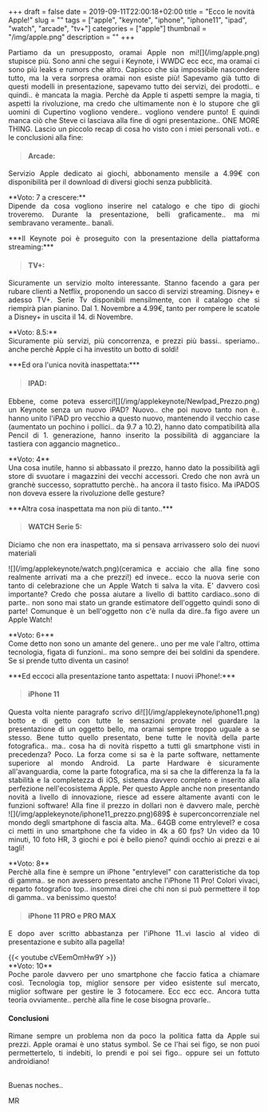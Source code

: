 +++
draft = false
date = 2019-09-11T22:00:18+02:00
title = "Ecco le novità Apple!"
slug = ""
tags = ["apple", "keynote", "iphone", "iphone11", "ipad", "watch", "arcade", "tv+"]
categories = ["apple"]
thumbnail = "/img/apple.png"
description = ""
+++
<DIV align="justify">
<DIV  style="float:right;">![](/img/apple.png)</DIV>
<p>Partiamo da un presupposto, oramai Apple non mi stupisce più. Sono anni che segui i Keynote, i WWDC ecc ecc, ma oramai ci sono più leaks e rumors che altro. Capisco che sia impossibile nascondere tutto, ma la vera sorpresa oramai non esiste più! Sapevamo già tutto di questi modelli in presentazione, sapevamo tutto dei servizi, dei prodotti.. e quindi.. è mancata la magia. Perchè da Apple ti aspetti sempre la magia, ti aspetti la rivoluzione, ma credo che ultimamente non è lo stupore che gli uomini di Cupertino vogliono vendere.. vogliono vendere punto! E quindi manca ciò che Steve ci lasciava alla fine di ogni presentazione.. ONE MORE THING.
Lascio un piccolo recap di cosa ho visto con i miei personali voti.. e le conclusioni alla fine:</p>

> #### **Arcade:**
<p>Servizio Apple dedicato ai giochi, abbonamento mensile a 4.99€ con disponibilità per il download di diversi giochi senza pubblicità.</p>
**Voto: 7 a crescere:** <br>
Dipende da cosa vogliono inserire nel catalogo e che tipo di giochi troveremo. Durante la presentazione, belli graficamente.. ma mi sembravano veramente.. banali.

<br>
<p>***Il Keynote poi è proseguito con la presentazione della piattaforma streaming:***</p>

> #### **TV+:**
<p>Sicuramente un servizio molto interessante. Stanno facendo a gara per rubare clienti a Netflix, proponendo un sacco di servizi streaming. Disney+ e adesso TV+. Serie Tv disponibili mensilmente, con il catalogo che si riempirà pian pianino. Dal 1. Novembre a 4.99€, tanto per rompere le scatole a Disney+ in uscita il 14. di Novembre.</p>
**Voto: 8.5:** <br>
Sicuramente più servizi, più concorrenza, e prezzi più bassi.. speriamo.. anche perchè Apple ci ha investito un botto di soldi!

<br>
<p>***Ed ora l'unica novità inaspettata:***</p>

> #### **IPAD:**
<p> <DIV  style="float:right;">![](/img/applekeynote/NewIpad_Prezzo.png)</DIV>Ebbene, come poteva esserci un Keynote senza un nuovo iPAD? Nuovo.. che poi nuovo tanto non è.. hanno unito l'iPAD pro vecchio a questo nuovo, mantenendo il vecchio case (aumentato un pochino i pollici.. da 9.7 a 10.2), hanno dato compatibilità alla Pencil di 1. generazione, hanno inserito la possibilità di agganciare la tastiera con aggancio magnetico..</p>
**Voto: 4** <br>
Una cosa inutile, hanno si abbassato il prezzo, hanno dato la possibilità agli store di svuotare i magazzini dei vecchi accessori. Credo che non avrà un granchè successo, soprattutto perchè.. ha ancora il tasto fisico. Ma iPADOS non doveva essere la rivoluzione delle gesture?

<br>
<p>***Altra cosa inaspettata ma non più di tanto..***</p>

> #### **WATCH Serie 5:**
<p>Diciamo che non era inaspettato, ma si pensava arrivassero solo dei nuovi materiali <DIV  style="float:left;">![](/img/applekeynote/watch.png)</DIV>(ceramica e acciaio che alla fine sono realmente arrivati ma a che prezzi!) ed invece.. ecco la nuova serie con tanto di celebrazione che un Apple Watch ti salva la vita. E' davvero così importante? Credo che possa aiutare a livello di battito cardiaco..sono di parte.. non sono mai stato un grande estimatore dell'oggetto quindi sono di parte! Comunque è un bell'oggetto non c'è nulla da dire..fa figo avere un Apple Watch!</p>
**Voto: 6+**<br>
Come detto non sono un amante del genere.. uno per me vale l'altro, ottima tecnologia, figata di funzioni.. ma sono sempre dei bei soldini da spendere. Se si prende tutto diventa un casino!

<br>
<p>***Ed eccoci alla presentazione tanto aspettata: I nuovi iPhone!:***</p>

> #### **iPhone 11**
<p><DIV  style="float:right;">![](/img/applekeynote/iphone11.png)</DIV>
Questa volta niente paragrafo scrivo di botto e di getto con tutte le sensazioni provate nel guardare la presentazione di un oggetto bello, ma oramai sempre troppo uguale a se stesso. Bene tutto quello presentato, bene tutte le novità della parte fotografica.. ma.. cosa ha di novità rispetto a tutti gli smartphone visti in precedenza? Poco. La forza come si sa è la parte software, nettamente superiore al mondo Android. La parte Hardware è sicuramente all'avanguardia, come la parte fotografica, ma si sa che la differenza la fa la stabilità e la completezza di iOS, sistema davvero completo e inserito alla perfezione nell'ecosistema Apple. Per questo Apple anche non presentando novità a livello di innovazione, riesce ad essere altamente avanti con le funzioni software! Alla fine il prezzo in dollari non è davvero male, perchè 689$ è superconcorrenziale <DIV  style="float:left;">![](/img/applekeynote/iphone11_prezzo.png)</DIV>nel mondo degli smartphone di fascia alta. Ma.. 64GB come entrylevel? e cosa ci metti in uno smartphone che fa video in 4k a 60 fps? Un video da 10 minuti, 10 foto HR, 3 giochi e poi è bello pieno? quindi occhio ai prezzi e ai tagli!</p>
**Voto: 8**<br>
Perchè alla fine è sempre un iPhone "entrylevel" con caratteristiche da top di gamma.. se non avessero presentato anche l'iPhone 11 Pro! Colori vivaci, reparto fotografico top.. insomma direi che chi non si può permettere il top di gamma.. va benissimo questo!


> #### **iPhone 11 PRO e PRO MAX**
<p>E dopo aver scritto abbastanza per l'iPhone 11..vi lascio al video di presentazione e subito alla pagella! </p>
{{< youtube cVEemOmHw9Y >}}<br>
**Voto: 10**<br>
Poche parole davvero per uno smartphone che faccio fatica a chiamare così. Tecnologia top, miglior sensore per video esistente sul mercato, miglior software per gestire le 3 fotocamere. Ecc ecc ecc. Ancora tutta teoria ovviamente.. perchè alla fine le cose bisogna provarle..

#### **Conclusioni**
<p> Rimane sempre un problema non da poco la politica fatta da Apple sui prezzi. Apple oramai è uno status symbol. Se ce l'hai sei figo, se non puoi permettertelo, ti indebiti, lo prendi e poi sei figo.. oppure sei un fottuto androidiano!
</p>
<br>
Buenas noches..

MR
